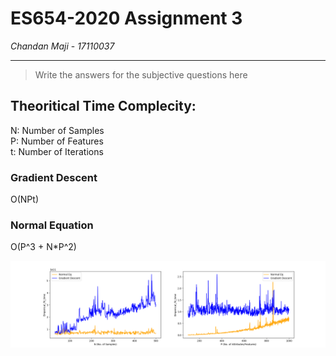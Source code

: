 # ES654-2020 Assignment 3

*Chandan Maji* - *17110037*

------

> Write the answers for the subjective questions here


## Theoritical Time Complecity:

N: Number of Samples<br>
P: Number of Features<br>
t: Number of Iterations

### Gradient Descent
O(NPt) <br>

### Normal Equation
O(P^3 + N*P^2)

![Time Taken be Gradient Descenet and Normal Equation](./result_figsandgifs/Times.png)